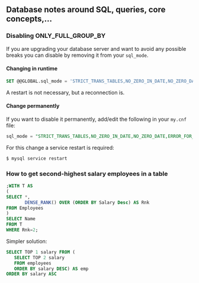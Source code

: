 ## Database notes around SQL, queries, core concepts,...
### Disabling ONLY_FULL_GROUP_BY

If you are upgrading your database server and want to avoid any possible breaks you can disable by removing it from your ```sql_mode```.
#### Changing in runtime
```sql
SET @@GLOBAL.sql_mode = 'STRICT_TRANS_TABLES,NO_ZERO_IN_DATE,NO_ZERO_DATE,ERROR_FOR_DIVISION_BY_ZERO,NO_AUTO_CREATE_USER,NO_ENGINE_SUBSTITUTION'
```
A restart is not necessary, but a reconnection is.

#### Change permanently
If you want to disable it permanently, add/edit the following in your ```my.cnf``` file:

```sql
sql_mode = "STRICT_TRANS_TABLES,NO_ZERO_IN_DATE,NO_ZERO_DATE,ERROR_FOR_DIVISION_BY_ZERO,NO_AUTO_CREATE_USER,NO_ENGINE_SUBSTITUTION"
```
For this change a service restart is required:
```sh
$ mysql service restart
```

### How to get second-highest salary employees in a table
```sql
;WITH T AS
(
SELECT *,
       DENSE_RANK() OVER (ORDER BY Salary Desc) AS Rnk
FROM Employees
)
SELECT Name
FROM T
WHERE Rnk=2;
```
Simpler solution:
```sql
SELECT TOP 1 salary FROM (
   SELECT TOP 2 salary 
   FROM employees 
   ORDER BY salary DESC) AS emp 
ORDER BY salary ASC
```
